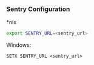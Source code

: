### Sentry Configuration

*nix

```bash
export SENTRY_URL=<sentry_url> 
```

Windows:

```shell script
SETX SENTRY_URL <sentry_url>
```